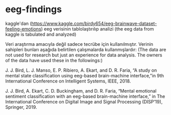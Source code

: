 # eeg-findings
kaggle'dan (https://www.kaggle.com/birdy654/eeg-brainwave-dataset-feeling-emotions) eeg verisinin tablolaştırılıp analizi
(the eeg data from kaggle is tabulated and analyzed) 

Veri araştırma amacıyla değil sadece tecrübe için kullanılmıştır. Verinin sahipleri bunları aşağıda belirtilen çalışmalarda
kullanmışlardır:
(The data are not used for research but just an experience for data analysis.
The owners of the data have used these in the followings:) 

J. J. Bird, L. J. Manso, E. P. Ribiero, A. Ekart, and D. R. Faria, “A study on mental state classification using eeg-based
brain-machine interface,”in 9th International Conference on Intelligent Systems, IEEE, 2018.

J. J. Bird, A. Ekart, C. D. Buckingham, and D. R. Faria, “Mental emotional sentiment classification with an eeg-based
brain-machine interface,” in The International Conference on Digital Image and Signal Processing (DISP’19), Springer, 2019.

